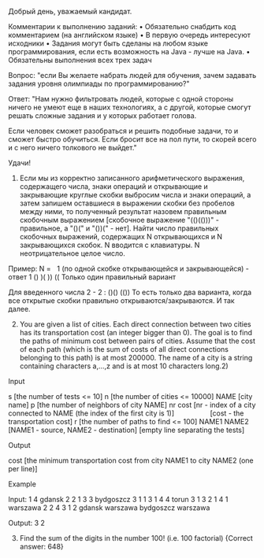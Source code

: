 Добрый день, уважаемый кандидат.

Комментарии к выполнению заданий:
    • Обязательно снабдить код комментарием (на английском языке)
    • В первую очередь интересуют исходники
    • Задания могут быть сделаны на любом языке программирования, если есть возможность на Java - лучше на Java.
    • Обязательны выполнения всех трех задач

Вопрос: "если Вы желаете набрать людей для обучения, зачем задавать задания уровня олимпиады по программированию?"

Ответ: "Нам нужно фильтровать людей, которые с одной стороны ничего не умеют еще в наших технологиях, а с другой, которые смогут решать сложные задания и у которых работает голова. 

Если человек сможет разобраться и решить подобные задачи, то и сможет быстро обучиться. Если бросит все на пол пути, то скорей всего и с него ничего толкового не выйдет."


Удачи!


1. Если мы из корректно записанного арифметического выражения, содержащего числа, знаки операций и открывающие и закрывающие круглые скобки выбросим числа и знаки операций, а затем запишем оставшиеся в выражении скобки без пробелов между ними, то полученный результат назовем правильным скобочным выражением [скобочное выражение "(()(()))" - правильное, а "()(" и "())(" - нет].
Найти число правильных скобочных выражений, содержащих N открывающихся и N закрывающихся скобок. N вводится с клавиатуры. N неотрицательное целое число.

Пример:
N =    1 (по одной скобке открывающейся и закрывающейся) - ответ 1
()
)(
))
((
Только один правильный вариант

Для введенного числа 2 - 2 :
()()
(())
То есть только два варианта, когда все открытые скобки правильно открываются/закрываются.
И так далее.

2. You are given a list of cities. Each direct connection between two cities has its transportation cost (an integer bigger than 0). The goal is to find the paths of minimum cost between pairs of cities. Assume that the cost of each path (which is the sum of costs of all direct connections belonging to this path) is at most 200000. The name of a city is a string containing characters a,...,z and is at most 10 characters long.2) 




Input

s [the number of tests <= 10]
n [the number of cities <= 10000]
NAME [city name]
p [the number of neighbors of city NAME]
nr cost [nr - index of a city connected to NAME (the index of the first city is 1)]
                      [cost - the transportation cost]
r [the number of paths to find <= 100]
NAME1 NAME2 [NAME1 - source, NAME2 - destination]
[empty line separating the tests]

Output

cost [the minimum transportation cost from city NAME1 to city NAME2 (one per line)]

Example

Input:
1
4
gdansk
2
2 1
3 3
bydgoszcz
3
1 1
3 1
4 4
torun
3
1 3
2 1
4 1
warszawa
2
2 4
3 1
2
gdansk warszawa
bydgoszcz warszawa

Output:
3
2


3. Find the sum of the digits in the number 100! (i.e. 100 factorial) 
{Correct answer: 648}
